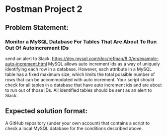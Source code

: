 # Postman Project 2

## Problem Statement:

### Monitor a MySQL Database For Tables That Are About To Run Out Of Autoincrement IDs

send an alert to Slack.
https://dev.mysql.com/doc/refman/8.0/en/example-auto-increment.html
MySQL allows auto increment ids as a way of uniquely identifying each row in a database.
However, each attribute in a MySQL table has a fixed maximum size, which limits the total
possible number of rows that can be accommodated with auto increment. Your script should
check for all tables in a database that have auto increment ids and are about to run out of those
IDs. All identified tables should be sent as an alert to Slack.

## Expected solution format:
A GitHub repository (under your own account) that contains a script to check a local MySQL
database for the conditions described above.

